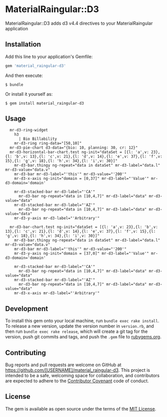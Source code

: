 # MaterialRaingular::D3

MaterialRaingular::D3 adds d3 v4.4 directives to your MaterialRaingular application
## Installation

Add this line to your application's Gemfile:

```ruby
gem 'material_raingular-d3'
```

And then execute:

    $ bundle

Or install it yourself as:

    $ gem install material_raingular-d3

## Usage

```slim
  mr-d3-ring-widget
    h3
      | Bio Billability
    mr-d3-ring ring-data="[50,10]"
  mr-d3-pie-chart d3-data="{bio: 10, planning: 30, cr: 12}"
  mr-d3-horizontal-bar-chart.test ng-init="dataSet = [{l: 'a',v: 23},{l: 'b',v: 13},{l: 'c',v: 21},{l: 'd',v: 14},{l: 'e',v: 37},{l: 'f',v: 15},{l: 'g',v: 18},{l: 'h',v: 34},{l: 'i',v: 30}]"
    mr-d3-bar.thingy ng-repeat="data in dataSet" mr-d3-label="data.l" mr-d3-value="data.v"
    mr-d3-bar mr-d3-label="'this'" mr-d3-value="'200'"
    mr-d3-x-axis ng-init="domain = [0,37]" mr-d3-label="'Value'" mr-d3-domain='domain'

    mr-d3-stacked-bar mr-d3-label="'CA'"
      mr-d3-bar ng-repeat="data in [10,4,7]" mr-d3-label="data" mr-d3-value="data"
    mr-d3-stacked-bar mr-d3-label="'AZ'"
      mr-d3-bar ng-repeat="data in [10,4,7]" mr-d3-label="data" mr-d3-value="data"
    mr-d3-y-axis mr-d3-label="'Arbitrary'"

  mr-d3-bar-chart.test ng-init="dataSet = [{l: 'a',v: 23},{l: 'b',v: 13},{l: 'c',v: 21},{l: 'd',v: 14},{l: 'e',v: 37},{l: 'f',v: 15},{l: 'g',v: 18},{l: 'h',v: 34},{l: 'i',v: 30}]"
    mr-d3-bar.thingy ng-repeat="data in dataSet" mr-d3-label="data.l" mr-d3-value="data.v"
    mr-d3-bar mr-d3-label="'this'" mr-d3-value="'200'"
    mr-d3-y-axis ng-init="domain = [37,0]" mr-d3-label="'Value'" mr-d3-domain='domain'

    mr-d3-stacked-bar mr-d3-label="'CA'"
      mr-d3-bar ng-repeat="data in [10,4,7]" mr-d3-label="data" mr-d3-value="data"
    mr-d3-stacked-bar mr-d3-label="'AZ'"
      mr-d3-bar ng-repeat="data in [10,4,7]" mr-d3-label="data" mr-d3-value="data"
    mr-d3-x-axis mr-d3-label="'Arbitrary'"
```

## Development

To install this gem onto your local machine, run `bundle exec rake install`. To release a new version, update the version number in `version.rb`, and then run `bundle exec rake release`, which will create a git tag for the version, push git commits and tags, and push the `.gem` file to [rubygems.org](https://rubygems.org).

## Contributing

Bug reports and pull requests are welcome on GitHub at https://github.com/[USERNAME]/material_raingular-d3. This project is intended to be a safe, welcoming space for collaboration, and contributors are expected to adhere to the [Contributor Covenant](http://contributor-covenant.org) code of conduct.


## License

The gem is available as open source under the terms of the [MIT License](http://opensource.org/licenses/MIT).

